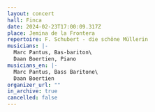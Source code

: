 ```yaml
---
layout: concert
hall: Finca
date: 2024-02-23T17:00:09.317Z
place: Jemina de la Frontera
repertoire: F. Schubert - die schöne Müllerin
musicians: |-
  Marc Pantus, Bas-bariton\
  Daan Boertien, Piano
musicians_en: |-
  Marc Pantus, Bass Baritone\
  Daan Boertien
organizer_url: ""
in_archive: true
cancelled: false
---
```

